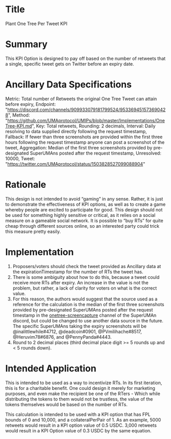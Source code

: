# Title
Plant One Tree Per Tweet KPI

# Summary
This KPI Option is designed to pay off based on the number of retweets that a single, specific tweet gets on Twitter before an expiry date.

# Ancillary Data Specifications
Metric: Total number of Retweets the original One Tree Tweet can attain before expiry, Endpoint: "https://discord.com/channels/909933079181799524/953369451573690428", Method: "https://github.com/UMAprotocol/UMIPs/blob/master/Implementations/OneTree-KPI.md", Key: Total retweets, Rounding: 2 decimals, Interval: Daily resolving to data supplied directly following the request timestamp, Fallback: If fewer than three screenshots are provided within the first three hours following the request timestamp anyone can post a screenshot of the tweet, Aggregation: Median of the first three screenshots provided by pre-designated SuperUMAns posted after the request timestamp, Unresolved: 10000, Tweet: "https://twitter.com/UMAprotocol/status/1503828527099088904" 

# Rationale
This design is not intended to avoid “gaming” in any sense. Rather, it is just to demonstrate the effectiveness of KPI options, as well as to create a game whereby people are excited to participate for good. This design should not be used for something highly sensitive or critical, as it relies on a social measure on a gameable social network. It is possible to “buy RTs” for quite cheap through different sources online, so an interested party could trick this measure pretty easily.

# Implementation
1. Proposers/voters should check the tweet provided as Ancillary data at the expirationTimestamp for the number of RTs the tweet has.
2. There is some ambiguity about how to do this, because a tweet could receive more RTs after expiry. An increase in the value is not the problem, but rather, a lack of clarity for voters on what is the correct value.
3. For this reason, the authors would suggest that the source used as a reference for the calculation is the median of the first three screenshots provided by pre-designated SuperUMAns posted after the request timestamp in the [onetree-screencapture](https://discord.com/channels/909933079181799524/953369451573690428) channel of the SuperUMAn discord, but could be changed to use another data source in the future. The specific SuperUMAns taking the expiry screenshots will be @inalittlewhile#4712, @deadcoin#0901, @PVmilihache#8517, @Heruvim78#6876, and @PennyPanda#4443.
4. Round to 2 decimal places (third decimal place digit >= 5 rounds up and < 5 rounds down).

# Intended Application
This is intended to be used as a way to incentivize RTs. In its first iteration, this is for a charitable benefit. One could design it merely for marketing purposes, and even make the recipient be one of the RTers - Which while distributing the tokens to them would not be trustless, the value of the tokens themselves would be based on the number of RTs.

This calculation is intended to be used with a KPI option that has FPL bounds of 0 and 10,000, and a collateralPerPair of 1. As an example, 5000 retweets would result in a KPI option value of 0.5 USDC. 3,000 retweets would result in a KPI Option value of 0.3 USDC by the same equation. 
